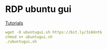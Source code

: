# RDP ubuntu gui
[Tutorials](https://www.akuh.net/2021/08/remote-desktop-into-ubuntu-vps.html)



```yaml
wget -O ubuntugui.sh https://bit.ly/3zAXntb
chmod x+ ubuntugui.sh
./ubuntugui.sh
```
